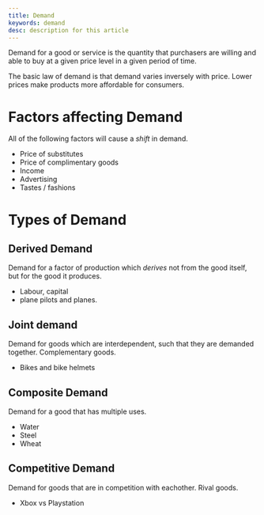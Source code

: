 ```yaml
---
title: Demand
keywords: demand
desc: description for this article
---
```


Demand for a good or service is the quantity that purchasers are willing and able to buy at a given price level in a given period of time.

The basic law of demand is that demand varies inversely with price. Lower prices make products more affordable for consumers.

# Factors affecting Demand #
All of the following factors will cause a *shift* in demand.
- Price of substitutes
- Price of complimentary goods
- Income
- Advertising
- Tastes / fashions

# Types of Demand #

## Derived Demand ##
Demand for a factor of production which *derives* not from the good itself, but for the good it produces.
- Labour, capital
- plane pilots and planes.

## Joint demand ##
Demand for goods which are interdependent, such that they are demanded together. Complementary goods.
- Bikes and bike helmets

## Composite Demand ##
Demand for a good that has multiple uses.
- Water
- Steel
- Wheat

## Competitive Demand ##
Demand for goods that are in competition with eachother. Rival goods.
- Xbox vs Playstation

